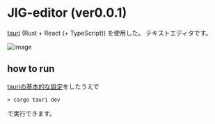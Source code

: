# JIG-editor (ver0.0.1)

[tauri](https://tauri.app/) (Rust + React (+ TypeScript)) を使用した。
テキストエディタです。

![image](https://user-images.githubusercontent.com/35216399/204095158-f8bcefad-1f83-4099-b91f-1da611aaf236.png)


## how to run 

[tauriの基本的な設定](https://tauri.app/v1/guides/getting-started/prerequisites)をしたうえで

```
> cargo tauri dev
```

で実行できます。


